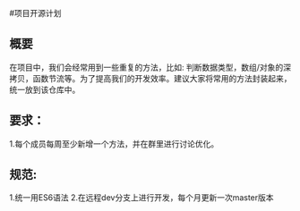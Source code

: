 #项目开源计划
## 概要
在项目中，我们会经常用到一些重复的方法，比如: 判断数据类型，数组/对象的深拷贝，函数节流等。为了提高我们的开发效率。建议大家将常用的方法封装起来，统一放到该仓库中。
## 要求：
1.每个成员每周至少新增一个方法，并在群里进行讨论优化。
## 规范:
1.统一用ES6语法
2.在远程dev分支上进行开发，每个月更新一次master版本